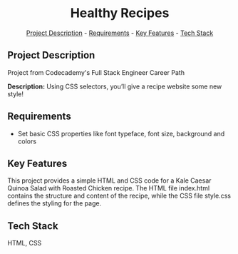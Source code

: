 <h1 align="center">Healthy Recipes</h1>
<p align="center"><a href="#project-description">Project Description</a> - <a href="#Requirements">Requirements</a> - <a href="#key-features">Key Features</a> - <a href="#technology-stack">Tech Stack</a></p>

## Project Description
Project from Codecademy's Full Stack Engineer Career Path

**Description:** 
Using CSS selectors, you’ll give a recipe website some new style!

## Requirements
- Set basic CSS properties like font typeface, font size, background and colors 

## Key Features
This project provides a simple HTML and CSS code for a Kale Caesar Quinoa Salad with Roasted Chicken recipe. The HTML file index.html contains the structure and content of the recipe, while the CSS file style.css defines the styling for the page.

## Tech Stack
HTML, CSS

